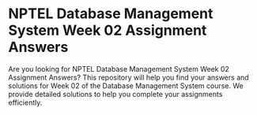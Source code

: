 # NPTEL Database Management System Week 02 Assignment Answers

Are you looking for NPTEL Database Management System Week 02 Assignment Answers? This repository will help you find your answers and solutions for Week 02 of the Database Management System course. We provide detailed solutions to help you complete your assignments efficiently.